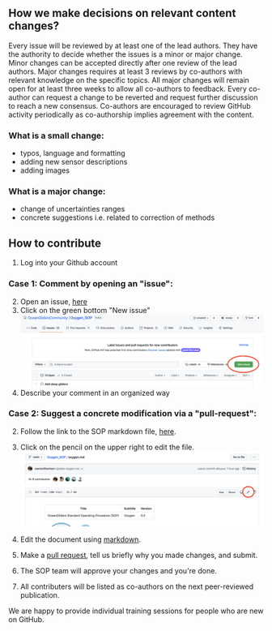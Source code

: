## How we make decisions on relevant content changes?

Every issue will be reviewed by at least one of the lead authors. 
They have the authority to decide whether the issues is a minor or major change. 
Minor changes can be accepted directly after one review of the lead authors. 
Major changes requires at least 3 reviews by co-authors with relevant knowledge on the specific topics. 
All major changes will remain open for at least three weeks to allow all co-authors to feedback. 
Every co-author can request a change to be reverted and request further discussion to reach a new consensus. 
Co-authors are encouraged to review GitHub activity periodically as co-authorship implies agreement with the content.  

### What is a small change:
- typos, language and formatting
- adding new sensor descriptions
- adding images

### What is a major change: 
- change of uncertainties ranges
- concrete suggestions i.e. related to correction of methods

## How to contribute
1. Log into your Github account

### Case 1: Comment by opening an "issue":
2. Open an issue, [here](https://github.com/OceanGlidersCommunity/Oxygen_SOP/issues)
3. Click on the green bottom "New issue"
![edit_markdown_file](images/case_01_issue.png)
4. Describe your comment in an organized way

### Case 2: Suggest a concrete modification via a "pull-request":

2. Follow the link to the SOP markdown file, [here](oxygen.md).
3. Click on the pencil on the upper right to edit the file.
![edit_markdown_file](images/edit_markdown_file.png)

4. Edit the document using [markdown](https://guides.github.com/features/mastering-markdown/).
5. Make a [pull request](https://docs.github.com/en/github/collaborating-with-pull-requests/proposing-changes-to-your-work-with-pull-requests/creating-a-pull-request), tell us briefly why you made changes, and submit.
6. The SOP team will approve your changes and you're done.
7. All contributers will be listed as co-authors on the next peer-reviewed publication.

We are happy to provide individual training sessions for people who are new on GitHub.

